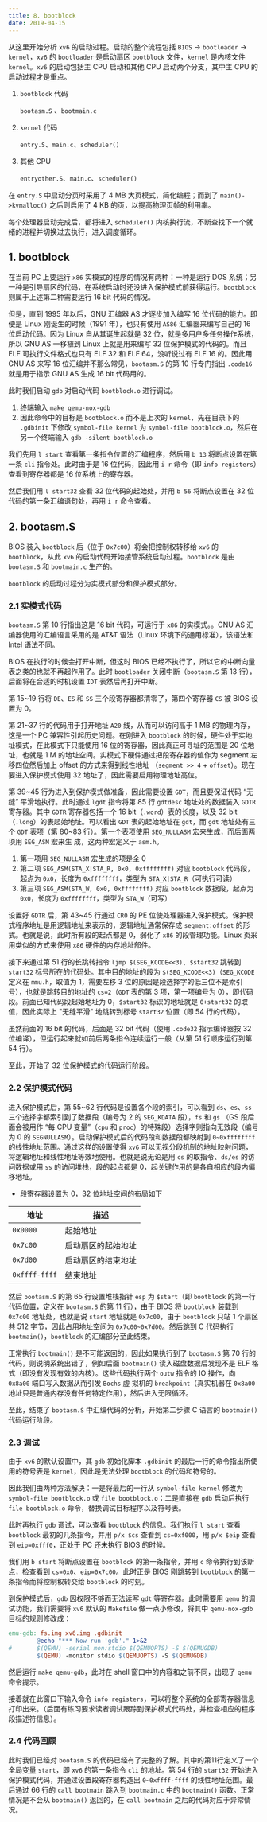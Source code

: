 ```yaml
---
title: 8. bootblock
date: 2019-04-15
---
```


从这里开始分析 `xv6` 的启动过程。启动的整个流程包括 `BIOS` → `bootloader` → `kernel`，`xv6` 的 `bootloader` 是启动扇区 `bootblock` 文件，`kernel` 是内核文件 `kernel`。`xv6` 的启动包括主 CPU 启动和其他 CPU 启动两个分支，其中主 CPU 的启动过程才是重点。 

1. `bootblock` 代码

   `bootasm.S` 、`bootmain.c`

2. `kernel` 代码

   `entry.S`、`main.c`、`scheduler()`

3. 其他 CPU

   `entryother.S`、`main.c`、`scheduler()`

在 `entry.S` 中启动分页时采用了 4 MB 大页模式，简化编程；而到了 `main()->kvmalloc()` 之后则启用了 4 KB 的页，以提高物理页帧的利用率。

每个处理器启动完成后，都将进入 `scheduler()` 内核执行流，不断查找下一个就绪的进程并切换过去执行，进入调度循环。 

## 1. bootblock

在当前 PC 上要运行 `x86` 实模式的程序的情况有两种：一种是运行 DOS 系统；另一种是引导扇区的代码，在系统启动时还没进入保护模式前获得运行。`bootblock` 则属于上述第二种需要运行 16 bit 代码的情况。

但是，直到 1995 年以后，GNU 汇编器 AS 才逐步加入编写 16 位代码的能力。即便是 Linux 刚诞生的时候（1991 年），也只有使用 `AS86` 汇编器来编写自己的 16 位启动代码。因为 Linux 自从其诞生起就是 32 位，就是多用户多任务操作系统，所以 GNU AS 一移植到 Linux 上就是用来编写 32 位保护模式的代码的。而且 ELF 可执行文件格式也只有 ELF 32 和 ELF 64，没听说过有 ELF 16 的。因此用 GNU AS 来写 16 位汇编并不那么常见，`bootasm.S` 的第 10 行专门指出 `.code16` 就是用于指示 GNU AS 生成 16 bit 代码用的。 

此时我们启动 `gdb` 对启动代码 `bootblock.o` 进行调试。

1. 终端输入 `make qemu-nox-gdb`
2. 因此命令中的目标是 `bootblock.o` 而不是上次的 `kernel`，先在目录下的 `.gdbinit` 下修改 `symbol-file kernel` 为 `symbol-file bootblock.o`，然后在另一个终端输入 `gdb -silent bootblock.o`

我们先用 `l start` 查看第一条指令位置的汇编程序，然后用 `b 13` 将断点设置在第一条 `cli` 指令处。此时由于是 16 位代码，因此用 `i r` 命令（即 `info registers`）查看到寄存器都是 16 位系统上的寄存器。

然后我们用 `l start32` 查看 32 位代码的起始处，并用 `b 56` 将断点设置在 32 位代码的第一条汇编语句处，再用 `i r` 命令查看。

## 2. bootasm.S

BIOS 装入 `bootblock` 后（位于 `0x7c00`）将会把控制权转移给 `xv6` 的 `bootblock`，从此 `xv6` 的启动代码开始接管系统启动过程。`bootblock` 是由  `bootasm.S` 和 `bootmain.c` 生产的。

`bootblock` 的启动过程分为实模式部分和保护模式部分。

### 2.1 实模式代码

`bootasm.S` 第 10 行指出这是 16 bit 代码，可运行于 `x86` 的实模式。。GNU AS 汇编器使用的汇编语言采用的是 AT&T 语法（Linux 环境下的通用标准），该语法和 Intel 语法不同。 

BIOS 在执行的时候会打开中断，但这时 BIOS 已经不执行了，所以它的中断向量表之类的也就不再起作用了。此时 `bootloader` 关闭中断（`bootasm.S` 第 13 行），后面将在合适的时机设置 `IDT` 表然后再打开中断。

第 15~19 行将 `DE`、`ES` 和 `SS` 三个段寄存器都清零了，第四个寄存器 `CS` 被 BIOS 设置为 0。

第 21~37 行的代码用于打开地址 `A20` 线，从而可以访问高于 1 MB 的物理内存，这是一个 PC 兼容性引起历史问题。在刚进入 `bootblock` 的时候，硬件处于实地址模式，在此模式下只能使用 16 位的寄存器，因此真正可寻址的范围是 20 位地址，也就是 1 M 的地址空间。实模式下硬件通过把段寄存器的值作为 segment 左移四位然后加上 offset 的方式来得到线性地址 （`segment >> 4` + `offset`）。现在要进入保护模式使用 32 地址了，因此需要启用物理地址高位。

 第 39~45 行为进入到保护模式做准备，因此需要设置 `GDT`，而且要保证代码 “无缝” 平滑地执行。此时通过 `lgdt` 指令将第 85 行 `gdtdesc` 地址处的数据装入 `GDTR` 寄存器。其中 `GDTR` 寄存器包括一个 16 bit（`.word`）表的长度，以及 32 bit（`.long`）的表起始地址。可以看出 `GDT` 表的起始地址在 `gdt`，而 `gdt` 地址处有三个 `GDT` 表项（第 80~83 行）。第一个表项使用 `SEG_NULLASM` 宏来生成，而后面两项用 `SEG_ASM` 宏来生 成，这两种宏定义于 `asm.h`。

1. 第一项用 `SEG_NULLASM` 宏生成的项是全 0
2. 第二项 `SEG_ASM(STA_X|STA_R, 0x0, 0xffffffff)` 对应 `bootblock` 代码段，起点为 `0x0`，长度为 `0xffffffff`，类型为 `STA_X|STA_R`（可执行可读）
3. 第三项 `SEG_ASM(STA_W, 0x0, 0xffffffff)` 对应 `bootblock` 数据段，起点为 `0x0`，长度为 `0xffffffff`，类型为 `STA_W`（可写）

设置好 `GDTR` 后，第 43~45 行通过 `CR0` 的 PE 位使处理器进入保护模式。保护模式程序地址是用逻辑地址来表示的，逻辑地址通常保存成 `segment:offset` 的形式。也就是说，此时所有段的起点都是 0，弱化了 `x86` 的段管理功能。Linux 页采用类似的方式来使用 `x86` 硬件的内存地址部件。

接下来通过第 51 行的长跳转指令 `ljmp $(SEG_KCODE<<3), $start32` 跳转到 `start32` 标号所在的代码处。其中目的地址的段为 `$(SEG_KCODE<<3)`（`SEG_KCODE` 定义在 `mmu.h`，取值为 1，需要左移 3 位的原因是段选择字的低三位不是索引号），也就是跳转目的地址的 `cs=2`（`GDT` 表的第 3 项，第一项编号为 0），即代码段。前面已知代码段起始地址为 0，`$start32` 标识的地址就是 `0+start32` 的取值，因此实际上 "无缝平滑" 地跳转到标号 `start32` 位置（即 54 行的代码）。

虽然前面的 16 bit 的代码，后面是 32 bit 代码（使用 `.code32` 指示编译器按 32 位编译），但运行起来就如前后两条指令连续运行一般（从第 51 行顺序运行到第 54 行）。 

至此，开始了 32 位保护模式的代码运行阶段。

### 2.2 保护模式代码

进入保护模式后，第 55~62 行代码是设置各个段的索引，可以看到 `ds`、`es`、`ss` 三个选择字都索引到了数据段（编号为 2 的 `SEG_KDATA` 段），`fs` 和 `gs` （GS 段后面会被用作 “每 CPU 变量”（`cpu` 和 `proc`）的特殊段）选择字则指向无效段（编号为 0 的 `SEGNULLASM`）。启动保护模式后的代码段和数据段都映射到 `0~0xffffffff` 的线性地址范围。通过这样的设置使得 `xv6` 可以无视分段机制的地址映射问题，将逻辑地址和线性地址等效地使用。也就是说无论是用 `cs` 的取指令、`ds/es` 的访问数据或用 `ss` 的访问堆栈，段的起点都是 0，起关键作用的是各自相应的段内偏移地址。 

- 段寄存器设置为 0，32 位地址空间的布局如下

| 地址          | 描述               |
| ------------- | ------------------ |
| `0x0000`      | 起始地址           |
| `0x7c00`      | 启动扇区的起始地址 |
| `0x7d00`      | 启动扇区的结束地址 |
| `0xffff-ffff` | 结束地址           |

然后 `bootasm.S` 的第 65 行设置堆栈指针 `esp` 为 `$start`（即 `bootblock` 的第一行代码位置，定义在 `bootasm.S` 的第 11 行），由于 BIOS 将 `bootblock` 装载到 `0x7c00` 地址处，也就是说 `start` 地址就是 `0x7c00`，由于 `bootblock` 只站 1 个扇区共 512 字节，因此占用地址空间为 `0x7c00~0x7d00`。然后跳到 C 代码执行 `bootmain()`，`bootblock` 的汇编部分至此结束。

正常执行 `bootmain()` 是不可能返回的，因此如果执行到了 `bootasm.S` 第 70 行的代码，则说明系统出错了，例如后面 `bootmain()` 读入磁盘数据后发现不是 ELF 格式（即没有发现有效的内核）。这些代码执行两个 `outw` 指令的 IO 操作，向 `0x8a00` 端口写入数据从而引发 `Bochs` 虚 拟机的 `breakpoint`（真实机器在 `0x8a00` 地址只是普通内存没有任何特定作用），然后进入无限循环。 

至此，结束了  `bootasm.S` 中汇编代码的分析，开始第二步骤 C 语言的 `bootmain()` 代码运行阶段。

### 2.3 调试

由于 `xv6` 的默认设置中，其 `gdb` 初始化脚本 `.gdbinit` 的最后一行的命令指出所使用的符号表是 `kernel`，因此是无法处理 `bootblock` 的代码和符号的。 

因此我们由两种方法解决：一是将最后的一行从 `symbol-file kernel` 修改为 `symbol-file bootblock.o` 或 `file bootblock.o`；二是直接在 `gdb` 启动后执行 `file bootblock.o` 命令，替换调试目标程序以及符号表。 

此时再执行 `gdb` 调试，可以查看 `bootblock` 的信息。我们执行 `l start` 查看 `bootblock` 最初的几条指令，并用 `p/x $cs` 查看到 `cs=0xf000`，用 `p/x $eip` 查看到 `eip=0xfff0`，正处于 PC 还未执行 BIOS 的时候。 

我们用 `b start` 将断点设置在 `bootblock` 的第一条指令，并用 `c` 命令执行到该断点，检查看到 `cs=0x0`、`eip=0x7c00`。此时正是 BIOS 刚跳转到 `bootblock` 的第一条指令而将控制权转交给 `bootblock` 的时刻。 

到保护模式后，`gdb` 因权限不够而无法读写 `gdt` 等寄存器。此时需要用 `qemu` 的调试功能，我们需要将 `xv6` 默认的 `Makefile` 做一点小修改，将其中 `qemu-nox-gdb` 目标的规则修改成：

```makefile
emu-gdb: fs.img xv6.img .gdbinit
        @echo "*** Now run 'gdb'." 1>&2
#       $(QEMU) -serial mon:stdio $(QEMUOPTS) -S $(QEMUGDB)
        $(QEMU) -monitor stdio $(QEMUOPTS) -S $(QEMUGDB)
```

然后运行 `make qemu-gdb`，此时在 shell 窗口中的内容和之前不同，出现了 `qemu` 命令提示。

接着就在此窗口下输入命令 `info registers`，可以将整个系统的全部寄存器信息打印出来。（后面有练习要求读者调试跟踪到保护模式代码处，并检查相应的程序段描述符信息）。

### 2.4 代码回顾

此时我们已经对 `bootasm.S` 的代码已经有了完整的了解。其中的第11行定义了一个全局变量 `start`，即 `xv6` 的第一条指令 `cli` 的地址。第 54 行的 `start32` 开始进入保护模式代码，并通过设置段寄存器构造出 `0~0xffff-ffff` 的线性地址范围。最后通过 66 行的 `call bootmain` 跳入到 `bootmain.c` 中的 `bootmain()` 函数。正常情况是不会从 `bootmain()` 返回的，在 `call bootmain` 之后的代码对应于异常情况。 

